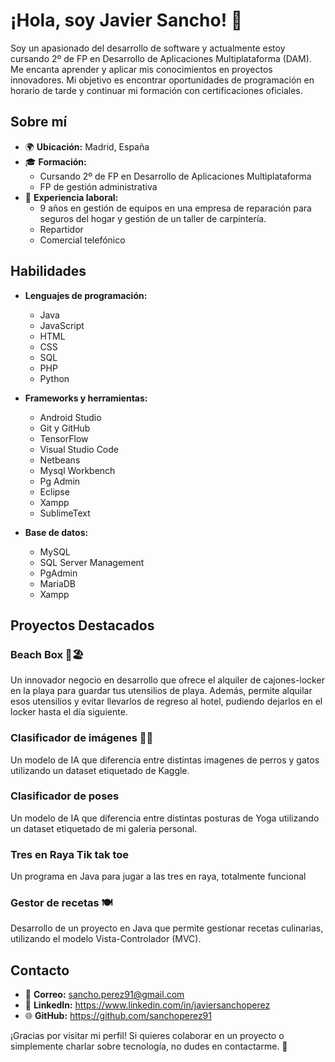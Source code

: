 # ¡Hola, soy Javier Sancho! 👋

Soy un apasionado del desarrollo de software y actualmente estoy cursando 2º de FP en Desarrollo de Aplicaciones Multiplataforma (DAM). Me encanta aprender y aplicar mis conocimientos en proyectos innovadores. Mi objetivo es encontrar oportunidades de programación en horario de tarde y continuar mi formación con certificaciones oficiales.

## Sobre mí

- 🌍 **Ubicación:** Madrid, España
- 🎓 **Formación:** 
  - Cursando 2º de FP en Desarrollo de Aplicaciones Multiplataforma
  - FP de gestión administrativa
- 💼 **Experiencia laboral:**
   - 9 años en gestión de equipos en una empresa de reparación para seguros del hogar y gestión de un taller de carpintería.
  - Repartidor
  - Comercial telefónico
 

## Habilidades

- **Lenguajes de programación:** 
  - Java
  - JavaScript
  - HTML
  - CSS
  - SQL
  - PHP
  - Python

- **Frameworks y herramientas:**
  - Android Studio
  - Git y GitHub
  - TensorFlow
  - Visual Studio Code
  - Netbeans
  - Mysql Workbench
  - Pg Admin
  - Eclipse
  - Xampp
  - SublimeText

- **Base de datos:** 
  - MySQL
  - SQL Server Management
  - PgAdmin
  - MariaDB
  - Xampp

## Proyectos Destacados

### Beach Box 🌊🏖️
Un innovador negocio en desarrollo que ofrece el alquiler de cajones-locker en la playa para guardar tus utensilios de playa. Además, permite alquilar esos utensilios y evitar llevarlos de regreso al hotel, pudiendo dejarlos en el locker hasta el día siguiente.

### Clasificador de imágenes 🐶🐱
Un modelo de IA que diferencia entre distintas imagenes de perros y gatos utilizando un dataset etiquetado de Kaggle.

### Clasificador de poses
Un modelo de IA que diferencia entre distintas posturas de Yoga utilizando un dataset etiquetado de mi galeria personal.

### Tres en Raya Tik tak toe
Un programa en Java para jugar a las tres en raya, totalmente funcional
 
### Gestor de recetas 🍽️
Desarrollo de un proyecto en Java que permite gestionar recetas culinarias, utilizando el modelo Vista-Controlador (MVC).

## Contacto

- 📧 **Correo:** sancho.perez91@gmail.com
- 💼 **LinkedIn:** https://www.linkedin.com/in/javiersanchoperez
- 🌐 **GitHub:** https://github.com/sanchoperez91

¡Gracias por visitar mi perfil! Si quieres colaborar en un proyecto o simplemente charlar sobre tecnología, no dudes en contactarme. 🚀
